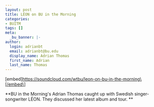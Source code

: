 ```yaml
---
layout: post
title: LÉON on BU in the Morning
categories:
- BUITM
tags: []
meta:
  _bu_banner: |-
author:
  login: adrianbt
  email: adrianbt@bu.edu
  display_name: Adrian Thomas
  first_name: Adrian
  last_name: Thomas
---
```

\[embed\]https://soundcloud.com/wtbu/leon-on-bu-in-the-morning\[/embed\]

**BU in the Morning's Adrian Thomas caught up with Swedish singer-songwriter LÉON. They discussed her latest album and tour. **